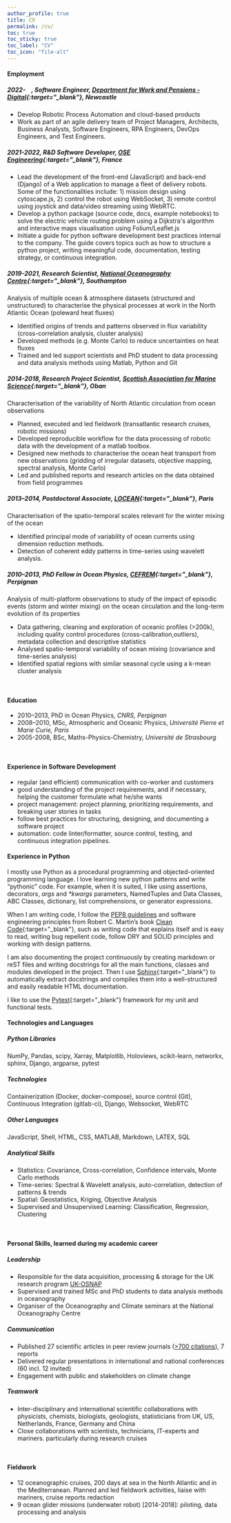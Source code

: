 ```yaml
---
author_profile: true
title: CV
permalink: /cv/
toc: true
toc_sticky: true
toc_label: "CV"
toc_icon: "file-alt"
---
```


#### Employment

##### 2022-&nbsp;&nbsp;&nbsp;&nbsp;, Software Engineer, *[Department for Work and Pensions - Digital](https://dwpdigital.blog.gov.uk/about/){:target="_blank"}, Newcastle*
+ Develop Robotic Process Automation and cloud-based products
+ Work as part of an agile delivery team of Project Managers, Architects, Business Analysts, Software Engineers, RPA Engineers, DevOps Engineers, and Test Engineers.


##### 2021-2022, R&D Software Developer, *[OSE Engineering](http://ose-engineering.fr/){:target="_blank"}, France*
+ Lead the development of the front-end (JavaScript) and back-end (Django) of a Web application to manage a fleet of delivery robots. 
Some of the functionalities include: 1) mission design using cytoscape.js, 2) control the robot using WebSocket, 3) remote control 
using joystick and data/video streaming using WebRTC.
+ Develop a python package (source code, docs, example notebooks) to solve the electric vehicle routing problem using a
Dijkstra's algorithm and interactive maps visualisation using Folium/Leaflet.js
+ Initiate a guide for python software development best practices internal to the company. The guide covers topics such as how to structure a python project, writing meaningful code, documentation, testing strategy, or continuous integration.

##### 2019-2021, Research Scientist, *[National Oceanography Centre](https://noc.ac.uk/){:target="_blank"}, Southampton*
Analysis of multiple ocean & atmosphere datasets (structured and unstructured) to characterise the physical processes 
at work in the North Atlantic Ocean (poleward heat fluxes)
+ Identified origins of trends and patterns observed in flux variability (cross-correlation analysis, cluster analysis)
+ Developed methods (e.g. Monte Carlo) to reduce uncertainties on heat fluxes
+ Trained and led support scientists and PhD student to data processing and data analysis methods using Matlab, Python and Git

##### 2014-2018, Research Project Scientist, *[Scottish Association for Marine Science](https://www.sams.ac.uk/){:target="_blank"}, Oban*
Characterisation of the variability of North Atlantic circulation from ocean observations
+ Planned, executed and led fieldwork (transatlantic research cruises, robotic missions)
+ Developed reproducible workflow for the data processing of robotic data with the development of a matlab toolbox.
+ Designed new methods to characterise the ocean heat transport from new observations (gridding of irregular datasets, objective mapping, spectral analysis, Monte Carlo)
+ Led and published reports and research articles on the data obtained from field programmes

##### 2013–2014, Postdoctoral Associate, *[LOCEAN](https://www.locean-ipsl.upmc.fr){:target="_blank"}, Paris*
Characterisation of the spatio-temporal scales relevant for the winter mixing of the ocean
+ Identified principal mode of variability of ocean currents using dimension reduction methods.
+ Detection of coherent eddy patterns in time-series using wavelett analysis.

##### 2010–2013, PhD Fellow in Ocean Physics, *[CEFREM](https://cefrem.univ-perp.fr/){:target="_blank"}, Perpignan*
Analysis of multi-platform observations to study of the impact of episodic events (storm and winter mixing) 
on the ocean circulation and the long-term evolution of its properties
+ Data gathering, cleaning and exploration of oceanic profiles (>200k), including quality control procedures 
(cross-calibration,outliers), metadata collection and descriptive statistics
+ Analysed spatio-temporal variability of ocean mixing (covariance and time-series analysis)
+ Identified spatial regions with similar seasonal cycle using a k-mean cluster analysis

<br/>

#### Education
+ 2010–2013, PhD in Ocean Physics, *CNRS, Perpignan*
+ 2008–2010, MSc, Atmospheric and Oceanic Physics, *Université Pierre et Marie Curie, Paris*
+ 2005-2008, BSc, Maths-Physics-Chemistry, *Université de Strasbourg*

<br/>


#### Experience in Software Development
+ regular (and efficient) communication with co-worker and customers
+ good understanding of the project requirements, and if necessary, helping the customer formulate what he/she wants
+ project management: project planning, prioritizing requirements, and breaking user stories in tasks
+ follow best practices for structuring, designing, and documenting a software project
+ automation: code linter/formatter, source control, testing, and continuous integration pipelines.
  
#### Experience in Python
I mostly use Python as a procedural programming and objected-oriented programming language. I love learning new python patterns 
and write “pythonic” code. For example, when it is suited, I like using assertions, decorators, _args_ and _*kwargs_ parameters, 
NamedTuples and Data Classes, ABC Classes, dictionary, list comprehensions, or generator expressions.

When I am writing code, I follow the [PEP8 guidelines](https://peps.python.org/pep-0008/) and software engineering principles from Robert C. Martin’s book [Clean Code](https://github.com/lhoupert/clean-code-python){:target="_blank"}, 
such as writing code that explains itself and is easy to read, writing bug repellent code, follow DRY and SOLID principles and working with design patterns.

I am also documenting the project continuously by creating markdown or reST files and writing docstrings for all the main functions, 
classes and modules developed in the project. Then I use [Sphinx](https://www.sphinx-doc.org/en/master/){:target="_blank"} to automatically extract docstrings and compiles them into 
a well-structured and easily readable HTML documentation.

I like to use the [Pytest](https://docs.pytest.org){:target="_blank"} framework for my unit and functional tests.


#### Technologies and Languages
##### Python Libraries
NumPy, Pandas, scipy, Xarray, Matplotlib, Holoviews, scikit-learn, networkx, sphinx, Django, argparse, pytest
##### Technologies
Containerization (Docker, docker-compose), source control (Git), Continuous Integration (gitlab-ci), Django, Websocket, WebRTC
##### Other Languages
JavaScript, Shell, HTML, CSS,  MATLAB, Markdown, LATEX, SQL
##### Analytical Skills
  + Statistics: Covariance, Cross-correlation, Confidence intervals, Monte Carlo methods
  + Time-series: Spectral & Wavelett analysis, auto-correlation, detection of patterns & trends
  + Spatial: Geostatistics, Kriging, Objective Analysis
  + Supervised and Unsupervised Learning: Classification, Regression, Clustering


<br/>

#### Personal Skills, learned during my academic career
##### Leadership
  + Responsible for the data acquisition, processing & storage for the UK research program [UK-OSNAP](https://www.ukosnap.org)
  + Supervised and trained MSc and PhD students to data analysis methods in oceanography
  + Organiser of the Oceanography and Climate seminars at the National Oceanography Centre

##### Communication
  + Published 27 scientific articles in peer review journals ([>700 citations](https://publons.com/researcher/Y-5796-2019/)), 7 reports
  + Delivered regular presentations in international and national conferences (60 incl. 12 invited)
  + Engagement with public and stakeholders on climate change

##### Teamwork
  + Inter-disciplinary and international scientific collaborations with physicists, chemists, biologists, geologists, statisticians from UK, US, Netherlands, France, Germany and China
  + Close collaborations with scientists, technicians, IT-experts and mariners. particularly during research cruises


<br/>

#### Fieldwork
+ 12 oceanographic cruises, 200 days at sea in the North Atlantic and in the Mediterranean.
Planned and led fieldwork activities, liaise with mariners, cruise reports redaction
+ 9 ocean glider missions (underwater robot) [2014-2018]: piloting, data processing and analysis
